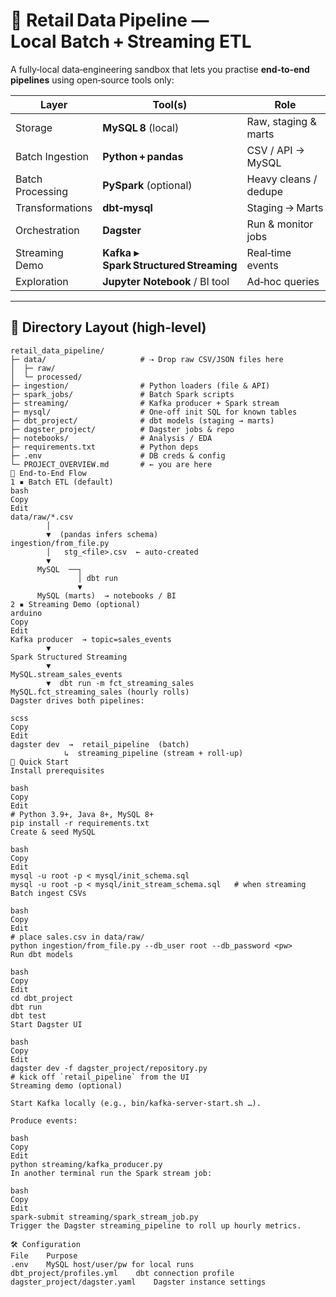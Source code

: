 # 🏬 Retail Data Pipeline — Local Batch + Streaming ETL

A fully‑local data‑engineering sandbox that lets you practise **end‑to‑end pipelines** using open‑source tools only:

| Layer            | Tool(s)                               | Role |
|------------------|---------------------------------------|------|
| Storage          | **MySQL 8** (local)                   | Raw, staging & marts |
| Batch Ingestion  | **Python + pandas**                   | CSV / API → MySQL |
| Batch Processing | **PySpark** (optional)                | Heavy cleans / dedupe |
| Transformations  | **dbt‑mysql**                         | Staging → Marts |
| Orchestration    | **Dagster**                           | Run & monitor jobs |
| Streaming Demo   | **Kafka ▸ Spark Structured Streaming**| Real‑time events |
| Exploration      | **Jupyter Notebook** / BI tool        | Ad‑hoc queries |

---

## 📂 Directory Layout (high‑level)

```text
retail_data_pipeline/
├─ data/                     # ⇢ Drop raw CSV/JSON files here
│  ├─ raw/
│  └─ processed/
├─ ingestion/                # Python loaders (file & API)
├─ spark_jobs/               # Batch Spark scripts
├─ streaming/                # Kafka producer + Spark stream
├─ mysql/                    # One‑off init SQL for known tables
├─ dbt_project/              # dbt models (staging → marts)
├─ dagster_project/          # Dagster jobs & repo
├─ notebooks/                # Analysis / EDA
├─ requirements.txt          # Python deps
├─ .env                      # DB creds & config
└─ PROJECT_OVERVIEW.md       # ← you are here
🔄 End‑to‑End Flow
1 ▪ Batch ETL (default)
bash
Copy
Edit
data/raw/*.csv
        │
        ▼  (pandas infers schema)
ingestion/from_file.py
        │   stg_<file>.csv  ← auto‑created
        ▼
      MySQL  ──┐
               │ dbt run
               ▼
      MySQL (marts)  → notebooks / BI
2 ▪ Streaming Demo (optional)
arduino
Copy
Edit
Kafka producer  → topic=sales_events
        ▼
Spark Structured Streaming
        ▼
MySQL.stream_sales_events
        ▼  dbt run -m fct_streaming_sales
MySQL.fct_streaming_sales (hourly rolls)
Dagster drives both pipelines:

scss
Copy
Edit
dagster dev  →  retail_pipeline  (batch)
            ↳  streaming_pipeline (stream + roll‑up)
🚀 Quick Start
Install prerequisites

bash
Copy
Edit
# Python 3.9+, Java 8+, MySQL 8+
pip install -r requirements.txt
Create & seed MySQL

bash
Copy
Edit
mysql -u root -p < mysql/init_schema.sql
mysql -u root -p < mysql/init_stream_schema.sql   # when streaming
Batch ingest CSVs

bash
Copy
Edit
# place sales.csv in data/raw/
python ingestion/from_file.py --db_user root --db_password <pw>
Run dbt models

bash
Copy
Edit
cd dbt_project
dbt run
dbt test
Start Dagster UI

bash
Copy
Edit
dagster dev -f dagster_project/repository.py
# kick off `retail_pipeline` from the UI
Streaming demo (optional)

Start Kafka locally (e.g., bin/kafka-server-start.sh …).

Produce events:

bash
Copy
Edit
python streaming/kafka_producer.py
In another terminal run the Spark stream job:

bash
Copy
Edit
spark-submit streaming/spark_stream_job.py
Trigger the Dagster streaming_pipeline to roll up hourly metrics.

🛠 Configuration
File	Purpose
.env	MySQL host/user/pw for local runs
dbt_project/profiles.yml	dbt connection profile
dagster_project/dagster.yaml	Dagster instance settings